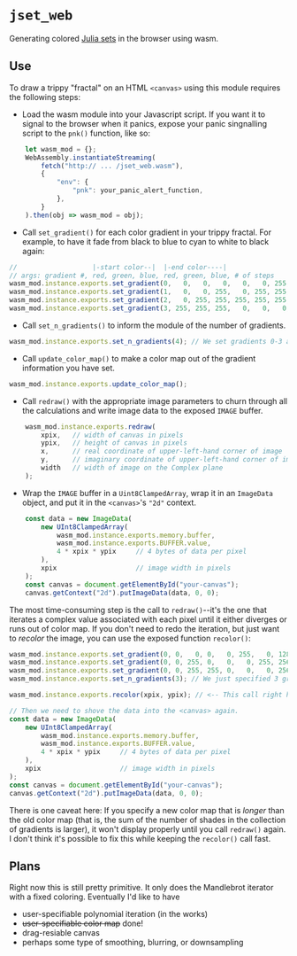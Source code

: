 # `jset_web`
Generating colored [Julia sets](https://en.wikipedia.org/wiki/Julia_set)
in the browser using wasm.

## Use

To draw a trippy "fractal" on an HTML `<canvas>` using this module requires
the following steps:

  * Load the wasm module into your Javascript script. If you want it to
    signal to the browser when it panics, expose your panic singnalling script
    to the `pnk()` function, like so:
```javascript
    let wasm_mod = {};
    WebAssembly.instantiateStreaming(
        fetch("http:// ... /jset_web.wasm"),
        {
            "env": {
                "pnk": your_panic_alert_function,
            },
        }
    ).then(obj => wasm_mod = obj);
```

  * Call `set_gradient()` for each color gradient in your trippy fractal.
    For example, to have it fade from black to blue to cyan to white to black
    again:
```javascript
//                   |-start color--|  |-end color----|
// args: gradient #, red, green, blue, red, green, blue, # of steps
wasm_mod.instance.exports.set_gradient(0,   0,   0,   0,   0,   0, 255, 256);
wasm_mod.instance.exports.set_gradient(1,   0,   0, 255,   0, 255, 255, 256);
wasm_mod.instance.exports.set_gradient(2,   0, 255, 255, 255, 255, 255, 256);
wasm_mod.instance.exports.set_gradient(3, 255, 255, 255,   0,   0,   0, 256);
```

  * Call `set_n_gradients()` to inform the module of the number of gradients.
```javascript
wasm_mod.instance.exports.set_n_gradients(4); // We set gradients 0-3 above.
```

  * Call `update_color_map()` to make a color map out of the gradient
    information you have set.
```javascript
wasm_mod.instance.exports.update_color_map();
```

  * Call `redraw()` with the appropriate image parameters to churn through
    all the calculations and write image data to the exposed `IMAGE` buffer.
```javascript
    wasm_mod.instance.exports.redraw(
        xpix,   // width of canvas in pixels
        ypix,   // height of canvas in pixels
        x,      // real coordinate of upper-left-hand corner of image
        y,      // imaginary coordinate of upper-left-hand corner of image
        width   // width of image on the Complex plane
    );
```

  * Wrap the `IMAGE` buffer in a `Uint8ClampedArray`, wrap it in an
    `ImageData` object, and put it in the `<canvas>`'s `"2d"` context.
```javascript
    const data = new ImageData(
        new UInt8ClampedArray(
            wasm_mod.instance.exports.memory.buffer,
            wasm_mod.instance.exports.BUFFER.value,
            4 * xpix * ypix     // 4 bytes of data per pixel
        ),
        xpix                    // image width in pixels
    );
    const canvas = document.getElementById("your-canvas");
    canvas.getContext("2d").putImageData(data, 0, 0);
```

The most time-consuming step is the call to `redraw()`--it's the one that
iterates a complex value associated with each pixel until it either diverges
or runs out of color map. If you don't need to redo the iteration, but just
want to _recolor_ the image, you can use the exposed function `recolor()`:

```javascript
wasm_mod.instance.exports.set_gradient(0, 0,   0, 0,   0, 255,   0, 128);
wasm_mod.instance.exports.set_gradient(0, 0, 255, 0,   0,   0, 255, 256);
wasm_mod.instance.exports.set_gradient(0, 0, 255, 255, 0,   0,   0, 256);
wasm_mod.instance.exports.set_n_gradients(3); // We just specified 3 gradients.

wasm_mod.instance.exports.recolor(xpix, ypix); // <-- This call right here.

// Then we need to shove the data into the <canvas> again.
const data = new ImageData(
    new UInt8ClampedArray(
        wasm_mod.instance.exports.memory.buffer,
        wasm_mod.instance.exports.BUFFER.value,
        4 * xpix * ypix     // 4 bytes of data per pixel
    ),
    xpix                    // image width in pixels
);
const canvas = document.getElementById("your-canvas");
canvas.getContext("2d").putImageData(data, 0, 0);
```

There is one caveat here: If you specify a new color map that is _longer_ than
the old color map (that is, the sum of the number of shades in the collection
of gradients is larger), it won't display properly until you call `redraw()`
again. I don't think it's possible to fix this while keeping the `recolor()`
call fast.

## Plans

Right now this is still pretty primitive. It only does the Mandlebrot iterator
with a fixed coloring. Eventually I'd like to have

  * user-specifiable polynomial iteration (in the works)
  * ~~user-specifiable color map~~ done!
  * drag-resiable canvas
  * perhaps some type of smoothing, blurring, or downsampling

